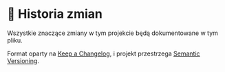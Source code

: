 # 📝 Historia zmian

Wszystkie znaczące zmiany w tym projekcie będą dokumentowane w tym pliku.

Format oparty na [Keep a Changelog](https://keepachangelog.com/en/1.0.0/),
i projekt przestrzega [Semantic Versioning](https://semver.org/spec/v2.0.0.html).
